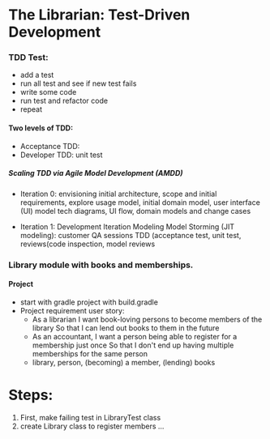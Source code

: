 # The Librarian: Test-Driven Development

### TDD Test:
- add a test
- run all test and see if new test fails
- write some code
- run test and refactor code
- repeat

#### Two levels of TDD:
- Acceptance TDD: 
- Developer TDD: unit test 

##### Scaling TDD via Agile Model Development (AMDD)
- Iteration 0: envisioning initial architecture, scope  and initial requirements,
explore usage model, initial domain model, user interface (UI) model
tech diagrams, UI flow, domain models and change cases

- Iteration 1: Development
Iteration Modeling
Model Storming (JIT modeling): customer QA sessions
TDD (acceptance test, unit test, 
reviews(code inspection, model reviews


### Library module with books and memberships.

#### Project
- start with gradle project with build.gradle
- Project requirement user story:
  - As a librarian I want book-loving persons to become members of the library So that I can lend out books to them in the future
  - As an accountant,
I want a person being able to register for a membership just once
So that I don't end up having multiple memberships for the same person
  - library, person, (becoming) a member, (lending) books

# Steps:
1. First, make failing test in LibraryTest class 
2. create Library class to register members ...